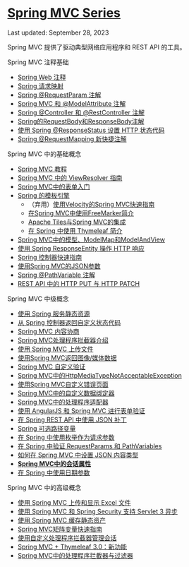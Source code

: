 # [Spring MVC Series](https://www.baeldung.com/spring-mvc)

Last updated: September 28, 2023

Spring MVC 提供了驱动典型网络应用程序和 REST API 的工具。

Spring MVC 注释基础

- [Spring Web 注释](/spring-boot-modules/spring-boot-annotations/spring-mvc-annotations_zh.md)
- [Spring 请求映射](/spring-web-modules/spring-rest-http/spring-requestmapping_zh.md)
- [Spring @RequestParam 注解](/spring-web-modules/spring-mvc-basics-6/spring-request-param_zh.md)
- [Spring MVC 和 @ModelAttribute 注解](/spring-web-modules/spring-mvc-basics-5/spring-mvc-and-the-modelattribute-annotation_zh.md)
- [Spring @Controller 和 @RestController 注解](/spring-web-modules/spring-mvc-basics/spring-controller-vs-restcontroller_zh.md)
- [Spring的RequestBody和ResponseBody注解](/spring-boot-rest/spring-request-response-body_zh.md)
- [使用 Spring @ResponseStatus 设置 HTTP 状态代码](/spring-web-modules/spring-mvc-basics-5/spring-response-status_zh.md)
- [Spring @RequestMapping 新快捷注解](/spring-web-modules/spring-mvc-basics/spring-new-requestmapping-shortcuts_zh.md)

Spring MVC 中的基础概念

- [Spring MVC 教程](/spring-web-modules/spring-mvc-basics/spring-mvc-tutorial_zh.md)
- [Spring MVC 中的 ViewResolver 指南](/spring-web-modules/spring-mvc-basics/spring-mvc-view-resolver-tutorial_zh.md)
- [Spring MVC中的表单入门](/spring-web-modules/spring-mvc-forms-jsp/spring-mvc-form-tutorial_zh.md)
- [Spring 的模板引擎](/spring-web-modules/spring-mvc-views/spring-mvc-apache-tiles_zh.md)
  - （弃用）[使用Velocity的Spring MVC快速指南](/spring-web-modules/spring-mvc-velocity/spring-mvc-with-velocity_zh.md)
  - [在Spring MVC中使用FreeMarker简介](/spring-web-modules/spring-freemarker/freemarker-in-spring-mvc-tutorial_zh.md)
  - [Apache Tiles与Spring MVC的集成](/spring-web-modules/spring-mvc-views/spring-mvc-apache-tiles_zh.md)
  - [在 Spring 中使用 Thymeleaf 简介](/spring-web-modules/spring-thymeleaf/thymeleaf-in-spring-mvc_zh.md)
- [Spring MVC中的模型、ModelMap和ModelAndView](/spring-web-modules/spring-mvc-basics-4/spring-mvc-model-model-map-model-view_zh.md)
- [使用 Spring ResponseEntity 操作 HTTP 响应](/spring-boot-modules/spring-boot-mvc/spring-response-entity_zh.md)
- [Spring 控制器快速指南](/spring-web-modules/spring-mvc-basics-4/spring-controllers_zh.md)
- [使用Spring MVC的JSON参数](/spring-web-modules/spring-mvc-basics-4/spring-mvc-send-json-parameters_zh.md)
- [Spring @PathVariable 注解](/spring-web-modules/spring-mvc-java/spring-pathvariable_zh.md)
- [REST API 中的 HTTP PUT 与 HTTP PATCH](/spring-web-modules/spring-resttemplate/http-put-patch-difference-spring_zh.md)

Spring MVC 中级概念

- [使用 Spring 服务静态资源](/spring-static-resources/spring-mvc-static-resources_zh.md)
- [从 Spring 控制器返回自定义状态代码](/spring-web-modules/spring-rest-http/spring-mvc-controller-custom-http-status-code_zh.md)
- [Spring MVC 内容协商](/spring-web-modules/spring-mvc-basics/spring-mvc-content-negotiation-json-xml_zh.md)
- [Spring MVC处理程序拦截器介绍](/spring-security-modules/spring-security-web-mvc-custom/spring-mvc-handlerinterceptor_zh.md)
- [使用 Spring MVC 上传文件](/spring-web-modules/spring-mvc-java/spring-file-upload_zh.md)
- [使用Spring MVC返回图像/媒体数据](/spring-web-modules/spring-mvc-xml/spring-mvc-image-media-data_zh.md)
- [Spring MVC 自定义验证](/spring-web-modules/spring-mvc-basics-3/spring-mvc-custom-validator_zh.md)
- [Spring MVC中的HttpMediaTypeNotAcceptableException](/spring-web-modules/spring-mvc-basics-5/spring-httpmediatypenotacceptable_zh.md)
- [使用Spring MVC自定义错误页面](/spring-web-modules/spring-mvc-basics/custom-error-page-spring-mvc_zh.md)
- [Spring MVC中的自定义数据绑定器](/spring-web-modules/spring-mvc-basics-3/spring-mvc-custom-data-binder_zh.md)
- [Spring MVC中的处理程序适配器](/spring-web-modules/spring-mvc-basics-2/spring-mvc-handler-adapters_zh.md)
- [使用 AngularJS 和 Spring MVC 进行表单验证](/spring-web-modules/spring-mvc-forms-jsp/validation-angularjs-spring-mvc_zh.md)
- [在 Spring REST API 中使用 JSON 补丁](/spring-web-modules/spring-rest-http/spring-rest-json-patch_zh.md)
- [Spring 可选路径变量](/spring-web-modules/spring-mvc-basics-4/spring-optional-path-variables_zh.md)
- [在 Spring 中使用枚举作为请求参数](/spring-web-modules/spring-mvc-basics-3/spring-enum-request-param_zh.md)
- [在 Spring 中验证 RequestParams 和 PathVariables](/spring-web-modules/spring-mvc-xml-2/spring-validate-requestparam-pathvariable_zh.md)
- [如何在 Spring MVC 中设置 JSON 内容类型](/spring-web-modules/spring-mvc-basics-4/spring-mvc-set-json-content-type_zh.md)
- **[Spring MVC中的会话属性](/spring-web-modules/spring-mvc-forms-thymeleaf/spring-mvc-session-attributes_zh.md)**
- [在 Spring 中使用日期参数](/spring-web-modules/spring-mvc-java/spring-date-parameters_zh.md)

Spring MVC 中的高级概念

- [使用 Spring MVC 上传和显示 Excel 文件](/spring-web-modules/spring-mvc-java-2/spring-mvc-excel-files_zh.md)
- [使用 Spring MVC 和 Spring Security 支持 Servlet 3 异步](/spring-security-modules/spring-security-web-rest/spring-mvc-async-security_zh.md)
- [使用 Spring MVC 缓存静态资产](/spring-static-resources/cachable-static-assets-with-spring-mvc_zh.md)
- [Spring MVC矩阵变量快速指南](/spring-web-modules/spring-mvc-java-2/spring-mvc-matrix-variables_zh.md)
- [使用自定义处理程序拦截器管理会话](/spring-security-modules/spring-security-web-mvc-custom/spring-mvc-custom-handler-interceptor_zh.md)
- [Spring MVC + Thymeleaf 3.0：新功能](/spring-web-modules/spring-thymeleaf/spring-thymeleaf-3_zh.md)
- [Spring MVC中的处理程序拦截器与过滤器](/spring-boot-modules/spring-boot-mvc-3/spring-mvc-handlerinterceptor-vs-filter_zh.md)
